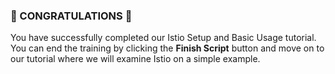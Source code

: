 ### 🎉 CONGRATULATIONS 🎉
You have successfully completed our Istio Setup and Basic Usage tutorial. You can end the training by clicking the **Finish Script** button and move on to our tutorial where we will examine Istio on a simple example.